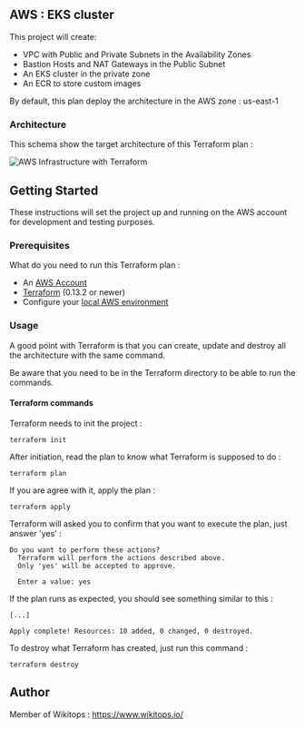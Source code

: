## AWS : EKS cluster

This project will create:
* VPC with Public and Private Subnets in the Availability Zones
* Bastion Hosts and NAT Gateways in the Public Subnet
* An EKS cluster in the private zone
* An ECR to store custom images

By default, this plan deploy the architecture in the AWS zone : us-east-1

### Architecture

This schema show the target architecture of this Terraform plan :

![AWS Infrastructure with Terraform](https://github.com/kubernetes-incubator/kubespray/contrib/terraform/aws/docs/aws_kubespray.png)

## Getting Started

These instructions will set the project up and running on the AWS account for development and testing purposes.

### Prerequisites

What do you need to run this Terraform plan :

*   An [AWS Account](https://aws.amazon.com/)
*   [Terraform](https://www.terraform.io/) (0.13.2 or newer)
*   Configure your [local AWS environment](https://registry.terraform.io/providers/hashicorp/aws/latest/docs#authentication)

### Usage

A good point with Terraform is that you can create, update and destroy all the architecture with the same command.

Be aware that you need to be in the Terraform directory to be able to run the commands.

#### Terraform commands

Terraform needs to init the project :

```
terraform init
```

After initiation, read the plan to know what Terraform is supposed to do :

```
terraform plan
```

If you are agree with it, apply the plan :

```
terraform apply
```

Terraform will asked you to confirm that you want to execute the plan, just answer 'yes' :

```
Do you want to perform these actions?
  Terraform will perform the actions described above.
  Only 'yes' will be accepted to approve.

  Enter a value: yes
```

If the plan runs as expected, you should see something similar to this :

```
[...]

Apply complete! Resources: 10 added, 0 changed, 0 destroyed.
```

To destroy what Terraform has created, just run this command :

```
terraform destroy
```

## Author

Member of Wikitops : https://www.wikitops.io/
